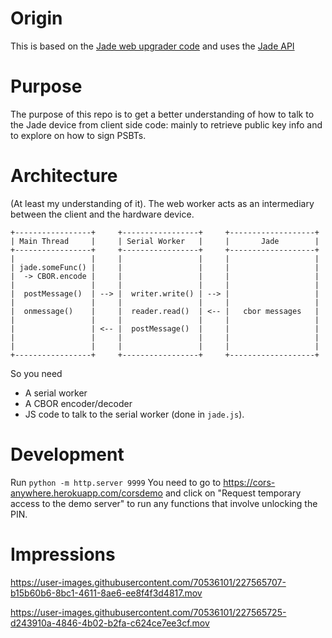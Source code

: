 # Origin
This is based on the [Jade web upgrader code](https://github.com/Blockstream/webjadeupgrader)
and uses the [Jade API](https://github.com/Blockstream/Jade/blob/master/docs/index.rst#auth_user-request)

# Purpose
The purpose of this repo is to get a better understanding of how to talk to the Jade device from client side code: mainly to retrieve public key info and to explore on how to sign PSBTs. 

# Architecture
(At least my understanding of it).
The web worker acts as an intermediary between the client and the hardware device.
```
+-----------------+     +-----------------+     +-------------------+
| Main Thread     |     | Serial Worker   |     |       Jade        |
+-----------------+     +-----------------+     +-------------------+
|                 |     |                 |     |                   |
| jade.someFunc() |     |                 |     |                   |
|  -> CBOR.encode |     |                 |     |                   |
|                 |     |                 |     |                   |
|  postMessage()  | --> |  writer.write() | --> |                   |
|                 |     |                 |     |                   |
|  onmessage()    |     |  reader.read()  | <-- |   cbor messages   |
|                 |     |                 |     |                   |
|                 | <-- |  postMessage()  |     |                   |
|                 |     |                 |     |                   |
|                 |     |                 |     |                   |
+-----------------+     +-----------------+     +-------------------+
```

So you need
- A serial worker
- A CBOR encoder/decoder
- JS code to talk to the serial worker (done in `jade.js`).

# Development
Run `python -m http.server 9999`
You need to go to https://cors-anywhere.herokuapp.com/corsdemo and click on "Request temporary access to the demo server" to run any functions that involve unlocking the PIN.

# Impressions

https://user-images.githubusercontent.com/70536101/227565707-b15b60b6-8bc1-4611-8ae6-ee8f4f3d4817.mov


https://user-images.githubusercontent.com/70536101/227565725-d243910a-4846-4b02-b2fa-c624ce7ee3cf.mov




